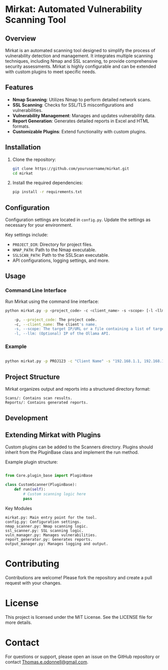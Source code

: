 
# Mirkat: Automated Vulnerability Scanning Tool

## Overview

Mirkat is an automated scanning tool designed to simplify the process of vulnerability detection and management. It integrates multiple scanning techniques, including Nmap and SSL scanning, to provide comprehensive security assessments. Mirkat is highly configurable and can be extended with custom plugins to meet specific needs.

## Features

- **Nmap Scanning**: Utilizes Nmap to perform detailed network scans.
- **SSL Scanning**: Checks for SSL/TLS misconfigurations and vulnerabilities.
- **Vulnerability Management**: Manages and updates vulnerability data.
- **Report Generation**: Generates detailed reports in Excel and HTML formats.
- **Customizable Plugins**: Extend functionality with custom plugins.

## Installation

1. Clone the repository:
    ```sh
    git clone https://github.com/yourusername/mirkat.git
    cd mirkat
    ```

2. Install the required dependencies:
    ```sh
    pip install -r requirements.txt
    ```

## Configuration

Configuration settings are located in `config.py`. Update the settings as necessary for your environment.

Key settings include:
- `PROJECT_DIR`: Directory for project files.
- `NMAP_PATH`: Path to the Nmap executable.
- `SSLSCAN_PATH`: Path to the SSLScan executable.
- API configurations, logging settings, and more.

## Usage

### Command Line Interface

Run Mirkat using the command line interface:
```sh
python mirkat.py -p <project_code> -c <client_name> -s <scope> [-l <llm_ip>]

    -p, --project_code: The project code.
    -c, --client_name: The client's name.
    -s, --scope: The target IP/URL or a file containing a list of targets.
    -l, --llm: (Optional) IP of the Ollama API.
```

### Example

```sh

python mirkat.py -p PROJ123 -c "Client Name" -s "192.168.1.1, 192.168.1.2" -l "127.0.0.1:11434"
```

## Project Structure

Mirkat organizes output and reports into a structured directory format:

    Scans/: Contains scan results.
    Reports/: Contains generated reports.


## Development

## Extending Mirkat with Plugins

Custom plugins can be added to the Scanners directory. Plugins should inherit from the PluginBase class and implement the run method.

Example plugin structure:

```python

from Core.plugin_base import PluginBase

class CustomScanner(PluginBase):
    def run(self):
        # Custom scanning logic here
        pass
```


Key Modules

    mirkat.py: Main entry point for the tool.
    config.py: Configuration settings.
    nmap_scanner.py: Nmap scanning logic.
    ssl_scanner.py: SSL scanning logic.
    vuln_manager.py: Manages vulnerabilities.
    report_generator.py: Generates reports.
    output_manager.py: Manages logging and output.

# Contributing

Contributions are welcome! Please fork the repository and create a pull request with your changes.

# License

This project is licensed under the MIT License. See the LICENSE file for more details.

# Contact

For questions or support, please open an issue on the GitHub repository or contact Thomas.e.odonnell@gmail.com.